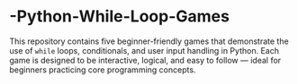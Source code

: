 # -Python-While-Loop-Games
This repository contains five beginner-friendly games that demonstrate the use of `while` loops, conditionals, and user input handling in Python.   Each game is designed to be interactive, logical, and easy to follow — ideal for beginners practicing core programming concepts.

